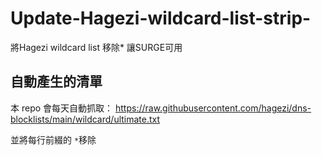 # Update-Hagezi-wildcard-list-strip-
將Hagezi wildcard list 移除* 讓SURGE可用
## 自動產生的清單
本 repo 會每天自動抓取：
https://raw.githubusercontent.com/hagezi/dns-blocklists/main/wildcard/ultimate.txt


並將每行前綴的 `*`移除
